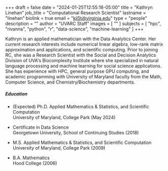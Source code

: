 +++
draft = false
date = "2024-01-25T12:55:18-05:00"
title = "Kathryn Linehan"
job_title = "Computational Research Scientist"
lastname = "linehan"
biolink = true
email = "kjl5t@virginia.edu"
type = "people"
description = ""
author = "UVARC Staff"
images = [
  ""
]
subjects = [
  "hpc",
  "rivanna",
  "python",
  "r",
  "data-science",
  "machine-learning"
]
+++

Kathryn is an applied mathematician with the Data Analytics Center. Her current research interests include numerical linear algebra, low-rank matrix approximation and applications, and scientific computing. Prior to joining RC, she was a Research Scientist with the Social and Decision Analytics Division of UVA's Biocomplexity Institute where she specialized in natural language processing and machine learning for social science applications.  She has experience with HPC, general purpose GPU computing, and academic programming with University of Maryland faculty from the Math, Computer Science, and Chemistry/Biochemistry departments. 

##### Education
- (Expected) Ph.D. Applied Mathematics & Statistics, and Scientific Computation  
University of Maryland, College Park (May 2024) 

- Certificate in Data Science   
Georgetown University, School of Continuing Studies (2018)

- M.S. Applied Mathematics & Statistics, and Scientific Computation  
University of Maryland, College Park (2009)

- B.A. Mathematics  
Hood College (2006)